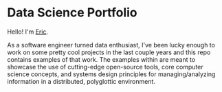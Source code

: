 Data Science Portfolio
=======

Hello!  I'm [Eric](https://www.linkedin.com/pub/eric-czech/8/992/202).  

As a software engineer turned data enthusiast, I've been lucky enough to work on some pretty cool projects in the last couple years and this repo contains examples of that work.  The examples within are meant to showcase the use of cutting-edge open-source tools, core computer science concepts, and systems design principles for managing/analyzing information in a distributed, polyglottic environment.
